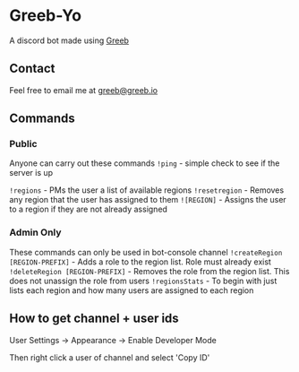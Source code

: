 # Greeb-Yo

A discord bot made using [Greeb](https://github.com/Conorrr/greeb-core)

## Contact
Feel free to email me at greeb@greeb.io

## Commands
### Public
Anyone can carry out these commands
`!ping` - simple check to see if the server is up

`!regions` - PMs the user a list of available regions
`!resetregion` - Removes any region that the user has assigned to them
`![REGION]` - Assigns the user to a region if they are not already assigned

### Admin Only
These commands can only be used in bot-console channel
`!createRegion [REGION-PREFIX]` - Adds a role to the region list. Role must already exist
`!deleteRegion [REGION-PREFIX]` - Removes the role from the region list. This does not unassign the role from users 
`!regionsStats` - To begin with just lists each region and how many users are assigned to each region

## How to get channel + user ids
User Settings -> Appearance -> Enable Developer Mode

Then right click a user of channel and select 'Copy ID'